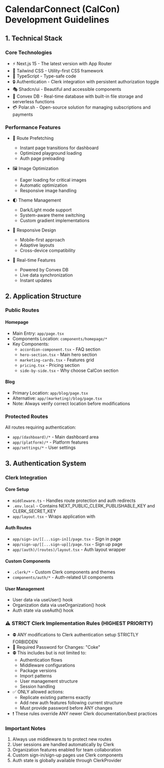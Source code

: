 # CalendarConnect (CalCon) Development Guidelines

## 1. Technical Stack
### Core Technologies
- ⚡ Next.js 15 - The latest version with App Router
- 🎨 Tailwind CSS - Utility-first CSS framework
- 📘 TypeScript - Type-safe code
- 🔒 Authentication - Clerk integration with persistent authorization toggle
- 🎭 Shadcn/ui - Beautiful and accessible components
- 💾 Convex DB - Real-time database with built-in file storage and serverless functions
- 💳 Polar.sh - Open-source solution for managing subscriptions and payments

### Performance Features
- 🚀 Route Prefetching
  - Instant page transitions for dashboard
  - Optimized playground loading
  - Auth page preloading

- 🖼️ Image Optimization
  - Eager loading for critical images
  - Automatic optimization
  - Responsive image handling

- 🌓 Theme Management
  - Dark/Light mode support
  - System-aware theme switching
  - Custom gradient implementations

- 📱 Responsive Design
  - Mobile-first approach
  - Adaptive layouts
  - Cross-device compatibility

- 🔄 Real-time Features
  - Powered by Convex DB
  - Live data synchronization
  - Instant updates

## 2. Application Structure
### Public Routes
#### Homepage
- Main Entry: `app/page.tsx`
- Components Location: `components/homepage/*`
- Key Components:
  - `accordion-component.tsx` - FAQ section
  - `hero-section.tsx` - Main hero section
  - `marketing-cards.tsx` - Features grid
  - `pricing.tsx` - Pricing section
  - `side-by-side.tsx` - Why choose CalCon section

#### Blog
- Primary Location: `app/blog/page.tsx`
- Alternative: `app/(marketing)/blog/page.tsx`
- Note: Always verify correct location before modifications

### Protected Routes
All routes requiring authentication:
- `app/(dashboard)/*` - Main dashboard area
- `app/(platform)/*` - Platform features
- `app/settings/*` - User settings

## 3. Authentication System
### Clerk Integration
#### Core Setup
- `middleware.ts` - Handles route protection and auth redirects
- `.env.local` - Contains NEXT_PUBLIC_CLERK_PUBLISHABLE_KEY and CLERK_SECRET_KEY
- `app/layout.tsx` - Wraps application with <ClerkProvider>

#### Auth Routes
- `app/sign-in/[[...sign-in]]/page.tsx` - Sign in page
- `app/sign-up/[[...sign-up]]/page.tsx` - Sign up page
- `app/(auth)/(routes)/layout.tsx` - Auth layout wrapper

#### Custom Components
- `.clerk/*` - Custom Clerk components and themes
- `components/auth/*` - Auth-related UI components

#### User Management
- User data via useUser() hook
- Organization data via useOrganization() hook
- Auth state via useAuth() hook

### ⚠️ STRICT Clerk Implementation Rules (HIGHEST PRIORITY)
- ⛔ ANY modifications to Clerk authentication setup STRICTLY FORBIDDEN
- 🔐 Required Password for Changes: "Coke"
- ⛔ This includes but is not limited to:
  - Authentication flows
  - Middleware configurations
  - Package versions
  - Import patterns
  - User management structure
  - Session handling
- ✅ ONLY allowed actions:
  - Replicate existing patterns exactly
  - Add new auth features following current structure
  - Must provide password before ANY changes
- ❗ These rules override ANY newer Clerk documentation/best practices

### Important Notes
1. Always use middleware.ts to protect new routes
2. User sessions are handled automatically by Clerk
3. Organization features enabled for team collaboration
4. Custom sign-in/sign-up pages use Clerk components
5. Auth state is globally available through ClerkProvider